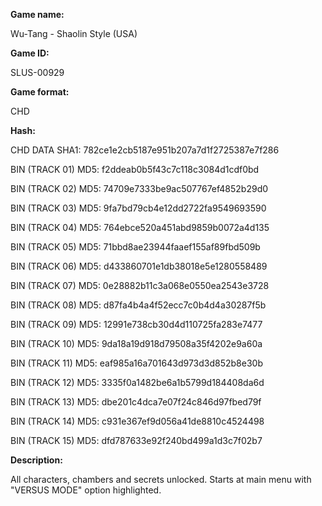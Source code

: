 **Game name:**

Wu-Tang - Shaolin Style (USA)

**Game ID:**

SLUS-00929

**Game format:**

CHD

**Hash:**

CHD DATA SHA1: 782ce1e2cb5187e951b207a7d1f2725387e7f286

BIN (TRACK 01) MD5: f2ddeab0b5f43c7c118c3084d1cdf0bd

BIN (TRACK 02) MD5: 74709e7333be9ac507767ef4852b29d0

BIN (TRACK 03) MD5: 9fa7bd79cb4e12dd2722fa9549693590

BIN (TRACK 04) MD5: 764ebce520a451abd9859b0072a4d135

BIN (TRACK 05) MD5: 71bbd8ae23944faaef155af89fbd509b

BIN (TRACK 06) MD5: d433860701e1db38018e5e1280558489

BIN (TRACK 07) MD5: 0e28882b11c3a068e0550ea2543e3728

BIN (TRACK 08) MD5: d87fa4b4a4f52ecc7c0b4d4a30287f5b

BIN (TRACK 09) MD5: 12991e738cb30d4d110725fa283e7477

BIN (TRACK 10) MD5: 9da18a19d918d79508a35f4202e9a60a

BIN (TRACK 11) MD5: eaf985a16a701643d973d3d852b8e30b

BIN (TRACK 12) MD5: 3335f0a1482be6a1b5799d184408da6d

BIN (TRACK 13) MD5: dbe201c4dca7e07f24c846d97fbed79f

BIN (TRACK 14) MD5: c931e367ef9d056a41de8810c4524498

BIN (TRACK 15) MD5: dfd787633e92f240bd499a1d3c7f02b7

**Description:**

All characters, chambers and secrets unlocked. Starts at main menu with "VERSUS MODE" option highlighted.